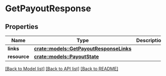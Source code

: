 # GetPayoutResponse

## Properties

Name | Type | Description | Notes
------------ | ------------- | ------------- | -------------
**links** | [**crate::models::GetPayoutResponseLinks**](GetPayoutResponse_links.md) |  | 
**resource** | [**crate::models::PayoutState**](PayoutState.md) |  | 

[[Back to Model list]](../README.md#documentation-for-models) [[Back to API list]](../README.md#documentation-for-api-endpoints) [[Back to README]](../README.md)


